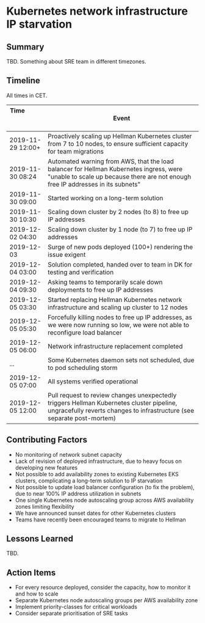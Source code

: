 # Kubernetes network infrastructure IP starvation

## Summary

TBD. Something about SRE team in different timezones.

## Timeline

All times in CET.

| Time  &nbsp; &nbsp; &nbsp; &nbsp; &nbsp; &nbsp; &nbsp; &nbsp; &nbsp; &nbsp; &nbsp; &nbsp; &nbsp; &nbsp; &nbsp; &nbsp; | Event |
| ----------------- | --- |
| 2019-11-29 12:00+ | Proactively scaling up Hellman Kubernetes cluster from 7 to 10 nodes, to ensure sufficient capacity for team migrations |
| 2019-11-30 08:24 | Automated warning from AWS, that the load balancer for Hellman Kubernetes ingress, were "unable to scale up because there are not enough free IP addresses in its subnets" |
| 2019-11-30 09:00 | Started working on a long-term solution |
| 2019-11-30 10:30 | Scaling down cluster by 2 nodes (to 8) to free up IP addresses |
| 2019-12-02 04:30 | Scaling down cluster by 1 node (to 7) to free up IP addresses |
| 2019-12-03 | Surge of new pods deployed (100+) rendering the issue exigent |
| 2019-12-04 03:00 | Solution completed, handed over to team in DK for testing and verification |
| 2019-12-04 09:30 | Asking teams to temporarily scale down deployments to free up IP addresses |
| 2019-12-05 03:30 | Started replacing Hellman Kubernetes network infrastructure and scaling up cluster to 12 nodes |
| 2019-12-05 05:30 | Forcefully killing nodes to free up IP addresses, as we were now running so low, we were not able to reconfigure load balancer |
| 2019-12-05 06:00 | Network infrastructure replacement completed |
| ... | Some Kubernetes daemon sets not scheduled, due to pod scheduling storm |
| 2019-12-05 07:00 | All systems verified operational |
| 2019-12-05 12:00 | Pull request to review changes unexpectedly triggers Hellman Kubernetes cluster pipeline, ungracefully reverts changes to infrastructure (see separate post-mortem) |

## Contributing Factors

- No monitoring of network subnet capacity
- Lack of revision of deployed infrastructure, due to heavy focus on developing new features
- Not possible to add availability zones to existing Kubernetes EKS clusters, complicating a long-term solution to IP starvation
- Not possible to update load balancer configuration (to fix the problem), due to near 100% IP address utilization in subnets
- One single Kubernetes node autoscaling group across AWS availability zones limiting flexibility
- We have announced sunset dates for other Kubernetes clusters
- Teams have recently been encouraged teams to migrate to Hellman

## Lessons Learned

TBD.

## Action Items

- For every resource deployed, consider the capacity, how to monitor it and how to scale
- Separate Kubernetes node autoscaling groups per AWS availability zone
- Implement priority-classes for critical workloads
- Consider separate prioritisation of SRE tasks
